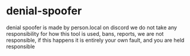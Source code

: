 # denial-spoofer
denial spoofer is made by person.local on discord we do not take any responsibility for how this tool is used, bans, reports, we are not responsible, if this happens it is entirely your own fault, and you are held responsible 
